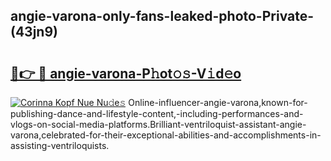 ## angie-varona-only-fans​-leaked-photo​-Private-(43jn9)


# <h2><a href="https://mediaupload.pro?title=angie-varona&ref=git">🔗👉 🔴 angie-varona-P𝚑ot𝚘𝚜-V𝚒d𝚎o</a></h2>

[![Corinna Kopf Nue Nu𝚍e𝚜](https://i.imgur.com/0qMVB7G.gif)](https://mediaupload.pro?title=angie-varona&ref=git)
Online-influencer-angie-varona,known-for-publishing-dance-and-lifestyle-content,-including-performances-and-vlogs-on-social-media-platforms.Brilliant-ventriloquist-assistant-angie-varona,celebrated-for-their-exceptional-abilities-and-accomplishments-in-assisting-ventriloquists.  